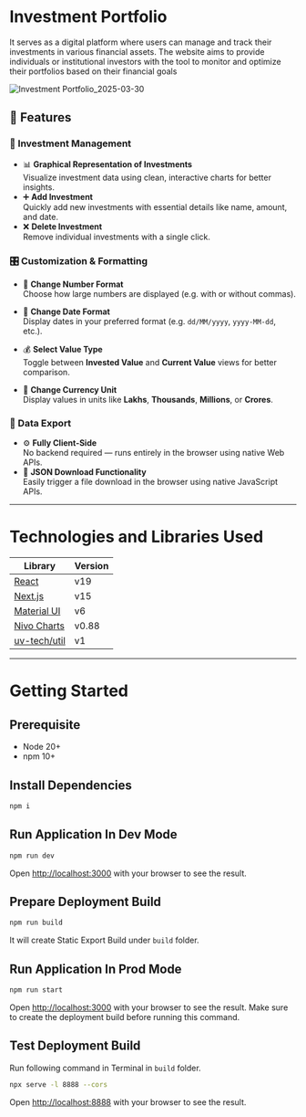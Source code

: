 # Investment Portfolio

It serves as a digital platform where users can manage and track their investments in various financial assets. The website aims to provide individuals or institutional investors with the tool to monitor and optimize their portfolios based on their financial goals


![Investment Portfolio_2025-03-30](https://github.com/user-attachments/assets/581dd2c6-9d7e-4259-b57f-83eac751ac0a)


## 🚀 Features

### 🏦 Investment Management

- 📊 **Graphical Representation of Investments**  
  Visualize investment data using clean, interactive charts for better insights.
- ➕ **Add Investment**  
  Quickly add new investments with essential details like name, amount, and date.
- ❌ **Delete Investment**  
  Remove individual investments with a single click.


### 🎛️ Customization & Formatting

- 🔢 **Change Number Format**  
  Choose how large numbers are displayed (e.g. with or without commas).

- 📅 **Change Date Format**  
  Display dates in your preferred format (e.g. `dd/MM/yyyy`, `yyyy-MM-dd`, etc.).

- 💰 **Select Value Type**  
  Toggle between **Invested Value** and **Current Value** views for better comparison.

- 💱 **Change Currency Unit**  
  Display values in units like **Lakhs**, **Thousands**, **Millions**, or **Crores**.

### 💾 Data Export

- ⚙️ **Fully Client-Side**  
  No backend required — runs entirely in the browser using native Web APIs.
- 💾 **JSON Download Functionality**  
  Easily trigger a file download in the browser using native JavaScript APIs.

  
 
---

# Technologies and Libraries Used

| Library                                                     | Version |
| ----------------------------------------------------------- | ------- |
| [React](https://reactjs.org/)                               | v19     |
| [Next.js](https://nextjs.org/)                              | v15     |
| [Material UI](https://mui.com/material-ui/getting-started/) | v6      |
| [Nivo Charts](https://nivo.rocks/pie)                       | v0.88   |
| [uv-tech/util](https://www.npmjs.com/package/@uv-tech/util) | v1      |

---

# Getting Started

## Prerequisite

- Node 20+
- npm 10+

## Install Dependencies

```bash
npm i
```

## Run Application In Dev Mode

```bash
npm run dev
```

Open [http://localhost:3000](http://localhost:3000) with your browser to see the result.

## Prepare Deployment Build

```bash
npm run build
```

It will create Static Export Build under `build` folder.

## Run Application In Prod Mode

```bash
npm run start
```

Open [http://localhost:3000](http://localhost:3000) with your browser to see the result.
Make sure to create the deployment build before running this command.

## Test Deployment Build

Run following command in Terminal in `build` folder.

```bash
npx serve -l 8888 --cors
```

Open [http://localhost:8888](http://localhost:8888) with your browser to see the result.
